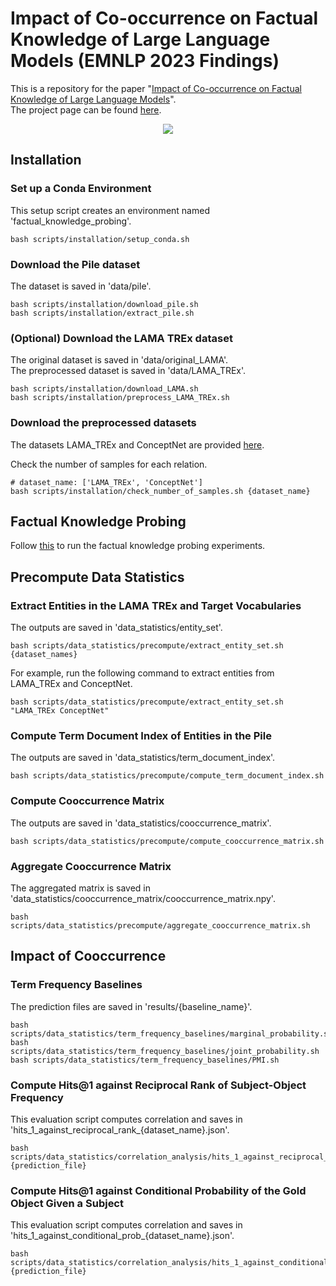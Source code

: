 # Impact of Co-occurrence on Factual Knowledge of Large Language Models (EMNLP 2023 Findings)
This is a repository for the paper "[Impact of Co-occurrence on Factual Knowledge of Large Language Models](https://aclanthology.org/2023.findings-emnlp.518.pdf)".  
The project page can be found [here](https://cheongwoong.github.io/projects/impact_of_cooccurrence/).

<p align="center">
<img src="https://github.com/CheongWoong/cheongwoong.github.io/blob/master/assets/img/publication_preview/impact_of_cooccurrence.png"></img>
</p>

## Installation

### Set up a Conda Environment
This setup script creates an environment named 'factual_knowledge_probing'.
```
bash scripts/installation/setup_conda.sh
```

### Download the Pile dataset
The dataset is saved in 'data/pile'.
```
bash scripts/installation/download_pile.sh
bash scripts/installation/extract_pile.sh
```

### (Optional) Download the LAMA TREx dataset
The original dataset is saved in 'data/original_LAMA'.  
The preprocessed dataset is saved in 'data/LAMA_TREx'.
```
bash scripts/installation/download_LAMA.sh
bash scripts/installation/preprocess_LAMA_TREx.sh
```

### Download the preprocessed datasets
The datasets LAMA\_TREx and ConceptNet are provided [here](https://github.com/CheongWoong/factual_knowledge_probing/tree/main/data).

Check the number of samples for each relation.
```
# dataset_name: ['LAMA_TREx', 'ConceptNet']
bash scripts/installation/check_number_of_samples.sh {dataset_name}
```


## Factual Knowledge Probing
Follow [this](https://github.com/CheongWoong/factual_knowledge_probing) to run the factual knowledge probing experiments.  


## Precompute Data Statistics

### Extract Entities in the LAMA TREx and Target Vocabularies
The outputs are saved in 'data_statistics/entity_set'.
```
bash scripts/data_statistics/precompute/extract_entity_set.sh {dataset_names}
```
For example, run the following command to extract entities from LAMA_TREx and ConceptNet.
```
bash scripts/data_statistics/precompute/extract_entity_set.sh "LAMA_TREx ConceptNet"
```

### Compute Term Document Index of Entities in the Pile
The outputs are saved in 'data_statistics/term_document_index'.
```
bash scripts/data_statistics/precompute/compute_term_document_index.sh
```

### Compute Cooccurrence Matrix
The outputs are saved in 'data_statistics/cooccurrence_matrix'.
```
bash scripts/data_statistics/precompute/compute_cooccurrence_matrix.sh
```

### Aggregate Cooccurrence Matrix
The aggregated matrix is saved in 'data_statistics/cooccurrence_matrix/cooccurrence_matrix.npy'.
```
bash scripts/data_statistics/precompute/aggregate_cooccurrence_matrix.sh
```


## Impact of Cooccurrence

### Term Frequency Baselines
The prediction files are saved in 'results/{baseline_name}'.
```
bash scripts/data_statistics/term_frequency_baselines/marginal_probability.sh
bash scripts/data_statistics/term_frequency_baselines/joint_probability.sh
bash scripts/data_statistics/term_frequency_baselines/PMI.sh
```

### Compute Hits@1 against Reciprocal Rank of Subject-Object Frequency
This evaluation script computes correlation and saves in 'hits_1_against_reciprocal_rank_{dataset_name}.json'.
```
bash scripts/data_statistics/correlation_analysis/hits_1_against_reciprocal_rank.sh {prediction_file}
```

### Compute Hits@1 against Conditional Probability of the Gold Object Given a Subject
This evaluation script computes correlation and saves in 'hits_1_against_conditional_prob_{dataset_name}.json'.
```
bash scripts/data_statistics/correlation_analysis/hits_1_against_conditional_prob.sh {prediction_file}
```
